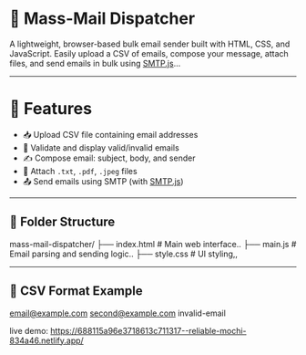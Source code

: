 # 📧 Mass-Mail Dispatcher

A lightweight, browser-based bulk email sender built with HTML, CSS, and JavaScript. Easily upload a CSV of emails, compose your message, attach files, and send emails in bulk using [SMTP.js](https://smtpjs.com/)...

---

# 🚀 Features

- 📥 Upload CSV file containing email addresses
- 📧 Validate and display valid/invalid emails
- ✍️ Compose email: subject, body, and sender
- 📎 Attach `.txt`, `.pdf`, `.jpeg` files
- 📤 Send emails using SMTP (with [SMTP.js](https://smtpjs.com/))

---

## 📂 Folder Structure
mass-mail-dispatcher/
├── index.html         # Main web interface..
├── main.js            # Email parsing and sending logic..
├── style.css          # UI styling,,

---

## 📄 CSV Format Example

email@example.com
second@example.com
invalid-email

live demo: https://688115a96e3718613c711317--reliable-mochi-834a46.netlify.app/
